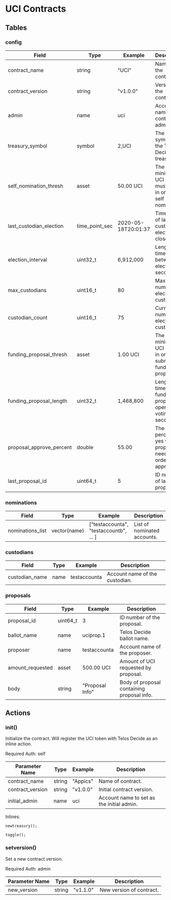 # UCI Contracts

## Tables

### config

| Field | Type | Example | Description |
| --- | --- | --- | --- |
| contract_name | string | "UCI" | Name of the contract. |
| contract_version | string | "v1.0.0" | Version of the contract. |
| admin | name | uci | Account name of the contract admin. |
| treasury_symbol | symbol | 2,UCI | The token symbol of the Telos Decide treasury. |
| self_nomination_thresh | asset | 50.00 UCI | The minimum UCI a voter must have in order to self nominate. |
| last_custodian_election | time_point_sec | 2020-05-18T20:01:37 | Time point of last custodian election close. |
| election_interval | uint32_t | 6,912,000 | Length of time between elections in seconds. |
| max_custodians | uint16_t | 80 | Maximum number of elected custodians. |
| custodian_count | uint16_t | 75 | Current number of elected custodians. |
| funding_proposal_thresh | asset | 1.00 UCI | The minimum UCI needed in order to submit a funding proposal. |
| funding_proposal_length | uint32_t | 1,468,800 | Length of time a funding proposal is open for voting in seconds. |
| proposal_approve_percent | double | 55.00 | The percent of yes votes a proposal needs in order to be approved. |
| last_proposal_id | uint64_t | 5 | ID number of last proposal. |

### nominations

| Field | Type | Example | Description |
| --- | --- | --- | --- |
| nominations_list | vector(name) | ["testaccounta", "testaccountb", ... ] | List of nominated accounts. |

### custodians

| Field | Type | Example | Description |
| --- | --- | --- | --- |
| custodian_name | name | testaccounta | Account name of the custodian. |

### proposals

| Field | Type | Example | Description |
| --- | --- | --- | --- |
| proposal_id | uint64_t | 3 | ID number of the proposal. |
| ballot_name | name | uciprop.1 | Telos Decide ballot name. |
| proposer | name | testaccounta | Account name of the proposer. |
| amount_requested | asset | 500.00 UCI | Amount of UCI requested by proposal. |
| body | string | "Proposal Info" | Body of proposal containing proposal info. |

## Actions

### init()

Initialize the contract. Will register the UCI token with Telos Decide as an inline action.

Required Auth: self

| Parameter Name | Type | Example | Description |
| --- | --- | --- | --- |
| contract_name | string | "Appics" | Name of contract. |
| contract_version | string | "v1.0.0" | Initial contract version. |
| initial_admin | name | uci | Account name to set as the initial admin. |

Inlines:

    newtreasury();

    toggle();

### setversion()

Set a new contract version.

Required Auth: admin

| Parameter Name | Type | Example | Description |
| --- | --- | --- | --- |
| new_version | string | "v1.1.0" | New version of contract. |

### 
